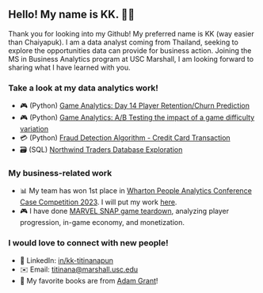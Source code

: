 ## Hello! My name is KK. 👋🏼

Thank you for looking into my Github! My preferred name is KK (way easier than Chaiyapuk). I am a data analyst coming from Thailand, seeking to explore the opportunities data can provide for business action. Joining the MS in Business Analytics program at USC Marshall, I am looking forward to sharing what I have learned with you.

### Take a look at my data analytics work!

- 🎮 (Python) [Game Analytics: Day 14 Player Retention/Churn Prediction](https://github.com/kk-chaiyapuk/Game_Analytics_D14_Retention_Prediction)
- 🎮 (Python) [Game Analytics: A/B Testing the impact of a game difficulty variation](https://github.com/kk-chaiyapuk/Game_Analytics_AB_Test_Difficulty_Effect)
- 💳 (Python) [Fraud Detection Algorithm - Credit Card Transaction](https://github.com/kk-chaiyapuk/Fraud_Detection_Credit_Card_Transaction)
- 🗃️ (SQL) [Northwind Traders Database Exploration](https://github.com/kk-chaiyapuk/SQL-Northwind_Traders_Database)

### My business-related work
- 📊 My team has won 1st place in [Wharton People Analytics Conference Case Competition 2023](https://www.youtube.com/watch?v=knH6NrAmbPM). I will put my work [here](https://github.com/kk-chaiyapuk/Wharton_People_Analytics_Case_Competition_2023).
- 🎮 I have done [MARVEL SNAP game teardown](https://www.linkedin.com/in/kk-titinanapun/details/projects/), analyzing player progression, in-game economy, and monetization. 

### I would love to connect with new people!

- 👔 LinkedIn: [in/kk-titinanapun](https://www.linkedin.com/in/kk-titinanapun)
- ✉️ Email: titinana@marshall.usc.edu
- 📖 My favorite books are from [Adam Grant](https://adamgrant.net/book/think-again/)!
